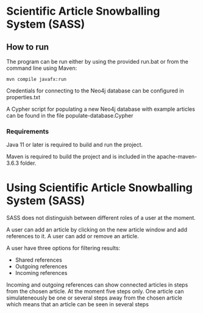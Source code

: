 # Scientific Article Snowballing System (SASS)

## How to run
The program can be run either by using the provided run.bat or from the command line using Maven:
```
mvn compile javafx:run
```

Credentials for connecting to the Neo4j database can be configured in properties.txt

A Cypher script for populating a new Neo4j database with example articles can be found in the file populate-database.Cypher

### Requirements
Java 11 or later is required to build and run the project.

Maven is required to build the project and is included in the apache-maven-3.6.3 folder.


# Using Scientific Article Snowballing System (SASS)

SASS does not distinguish between different roles of a user at the moment.

A user can add an article by clicking on the new article window and add references to it.
A user can add or remove an article.

A user have three options for filtering results:

* Shared references
* Outgoing references
* Incoming references


Incoming and outgoing references can show connected articles in steps from the chosen article. At the moment five steps only. One article can simulateneously be one or several steps away from the chosen article which means that an article can be seen in several steps
